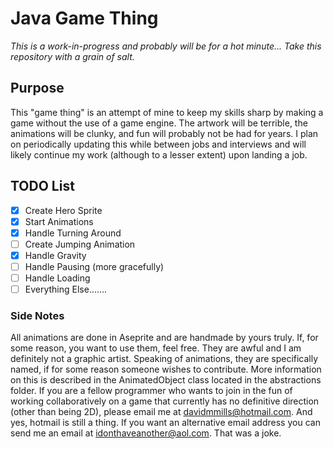 # Java Game Thing
*This is a work-in-progress and probably will be for a hot minute... Take this repository with a grain of salt.*
## Purpose
This "game thing" is an attempt of mine to keep my skills sharp by making a game without the use of a game engine. The artwork will be terrible, the animations will be clunky, and fun will probably not be had for years. I plan on periodically updating this while between jobs and interviews and will likely continue my work (although to a lesser extent) upon landing a job.

## TODO List
- [X] Create Hero Sprite
- [X] Start Animations
- [X] Handle Turning Around
- [ ] Create Jumping Animation
- [X] Handle Gravity
- [ ] Handle Pausing (more gracefully)
- [ ] Handle Loading
- [ ] Everything Else.......

### Side Notes
All animations are done in Aseprite and are handmade by yours truly. If, for some reason, you want to use them, feel free. They are awful and I am definitely not a graphic artist.
Speaking of animations, they are specifically named, if for some reason someone wishes to contribute. More information on this is described in the AnimatedObject class located in the abstractions folder.
If you are a fellow programmer who wants to join in the fun of working collaboratively on a game that currently has no definitive direction (other than being 2D), please email me at davidmmills@hotmail.com.
And yes, hotmail is still a thing. If you want an alternative email address you can send me an email at idonthaveanother@aol.com.
That was a joke.
